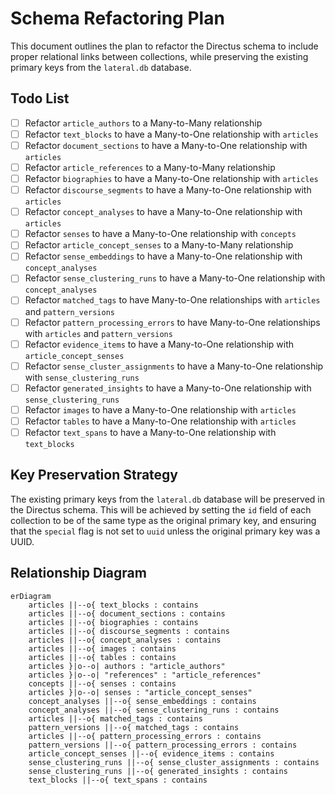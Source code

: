 # Schema Refactoring Plan

This document outlines the plan to refactor the Directus schema to include proper relational links between collections, while preserving the existing primary keys from the `lateral.db` database.

## Todo List

- [ ] Refactor `article_authors` to a Many-to-Many relationship
- [ ] Refactor `text_blocks` to have a Many-to-One relationship with `articles`
- [ ] Refactor `document_sections` to have a Many-to-One relationship with `articles`
- [ ] Refactor `article_references` to a Many-to-Many relationship
- [ ] Refactor `biographies` to have a Many-to-One relationship with `articles`
- [ ] Refactor `discourse_segments` to have a Many-to-One relationship with `articles`
- [ ] Refactor `concept_analyses` to have a Many-to-One relationship with `articles`
- [ ] Refactor `senses` to have a Many-to-One relationship with `concepts`
- [ ] Refactor `article_concept_senses` to a Many-to-Many relationship
- [ ] Refactor `sense_embeddings` to have a Many-to-One relationship with `concept_analyses`
- [ ] Refactor `sense_clustering_runs` to have a Many-to-One relationship with `concept_analyses`
- [ ] Refactor `matched_tags` to have Many-to-One relationships with `articles` and `pattern_versions`
- [ ] Refactor `pattern_processing_errors` to have Many-to-One relationships with `articles` and `pattern_versions`
- [ ] Refactor `evidence_items` to have a Many-to-One relationship with `article_concept_senses`
- [ ] Refactor `sense_cluster_assignments` to have a Many-to-One relationship with `sense_clustering_runs`
- [ ] Refactor `generated_insights` to have a Many-to-One relationship with `sense_clustering_runs`
- [ ] Refactor `images` to have a Many-to-One relationship with `articles`
- [ ] Refactor `tables` to have a Many-to-One relationship with `articles`
- [ ] Refactor `text_spans` to have a Many-to-One relationship with `text_blocks`

## Key Preservation Strategy

The existing primary keys from the `lateral.db` database will be preserved in the Directus schema. This will be achieved by setting the `id` field of each collection to be of the same type as the original primary key, and ensuring that the `special` flag is not set to `uuid` unless the original primary key was a UUID.

## Relationship Diagram

```mermaid
erDiagram
    articles ||--o{ text_blocks : contains
    articles ||--o{ document_sections : contains
    articles ||--o{ biographies : contains
    articles ||--o{ discourse_segments : contains
    articles ||--o{ concept_analyses : contains
    articles ||--o{ images : contains
    articles ||--o{ tables : contains
    articles }|o--o| authors : "article_authors"
    articles }|o--o| "references" : "article_references"
    concepts ||--o{ senses : contains
    articles }|o--o| senses : "article_concept_senses"
    concept_analyses ||--o{ sense_embeddings : contains
    concept_analyses ||--o{ sense_clustering_runs : contains
    articles ||--o{ matched_tags : contains
    pattern_versions ||--o{ matched_tags : contains
    articles ||--o{ pattern_processing_errors : contains
    pattern_versions ||--o{ pattern_processing_errors : contains
    article_concept_senses ||--o{ evidence_items : contains
    sense_clustering_runs ||--o{ sense_cluster_assignments : contains
    sense_clustering_runs ||--o{ generated_insights : contains
    text_blocks ||--o{ text_spans : contains